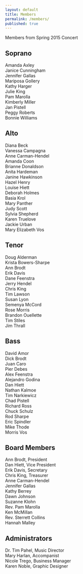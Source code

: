 ```yaml
---
layout: default
title: Members
permalink: /members/
published: true
---
```





Members from Spring 2015 Concert

## Soprano
Amanda Axley   
Janice Cunningham  
Jennifer Gallas  
Mariposa Gollery  
Kathy Harger  
Julie King  
Pam Marolla  
Kimberly Miller  
Jan Pistell  
Peggy Roberts  
Bonnie Williams  

## Alto
Diana Beck  
Vanessa Campagna  
Anne Carman-Hendel  
Amanda Coon  
Brianne Donaldson  
Anita Hardeman  
Janine Hawkinson  
Hazel Henry  
Louise Hiett  
Deborah Holmes    
Basia Krol  
Mary Panther  
Judy Scott  
Sylvia Shepherd  
Karen Truelove  
Jackie Urban  
Mary Elizabeth Vos  

## Tenor
Doug Alderman  
Krista Bowers-Sharpe  
Ann Brodt  
Erik Davis  
Dane Feenstra  
Jerry Hendel   
Chris King  
Tim Lawson  
Susan Lyon  
Semenya McCord  
Rose Morris  
Brandon Ouellette  
Tim Stiles  
Jim Thrall  

## Bass
David Amor  
Dick Brodt  
Juan Caro  
Pier Debes  
Alex Feenstra  
Alejandro Godina  
Dan Hiett  
Nathan Kalmoe  
Tim Narkiewicz  
Chad Pistell  
Richard Ross  
Chuck Schulz  
Rod Sharpe  
Eric Spindler  
Mike Thode  
Morris Vos  

## Board Members
Ann Brodt, President  
Dan Hiett, Vice President  
Erik Davis, Secretary  
Chris King, Treasurer  
Anne Carman-Hendel  
Jennifer Gallas  
Kathy Berrey  
Dawn Johnson  
Suzanne Klohn  
Rev. Pam Marolla  
Ken McMillan  
Rev. Sterrett Collins  
Hannah Malley

## Administrators
Dr. Tim Pahel, Music Director  
Mary Harlan, Accompanist  
Nicole Trego, Business Manager  
Karen Noble, Graphic Designer
